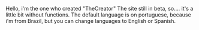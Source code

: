 Hello, i'm the one who created "TheCreator"
The site still in beta, so.... it's a little bit without functions.
The default language is on portuguese, because i'm from Brazil, but you can change languages to English or Spanish.
